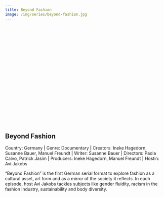 ```yaml
---
title: Beyond Fashion
image: /img/series/beyond-fashion.jpg
---
```

<iframe width="560" height="315" src="" frameborder="0" allow="accelerometer; autoplay; encrypted-media; gyroscope; picture-in-picture" allowfullscreen></iframe>

## Beyond Fashion
Country: Germany | Genre: Documentary | Creators: Ineke Hagedorn, Susanne Bauer, Manuel Freundt | Writer: Susanne Bauer | Directors: Paola Calvo, Patrick Jasim | Producers: Ineke Hagedorn, Manuel Freundt | Hostin: Avi Jakobs

“Beyond Fashion” is the first German serial format to explore fashion as a cultural asset, art form and as a mirror of the society it reflects. In each episode, host Avi Jakobs tackles subjects like gender fluidity, racism in the fashion industry, sustainability and body diversity.